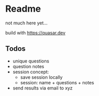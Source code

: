 # Readme

not much here yet...

build with https://quasar.dev

## Todos

- unique questions
- question notes
- session concept:
  - save session locally
  - session: name + questions + notes
- send results via email to xyz
